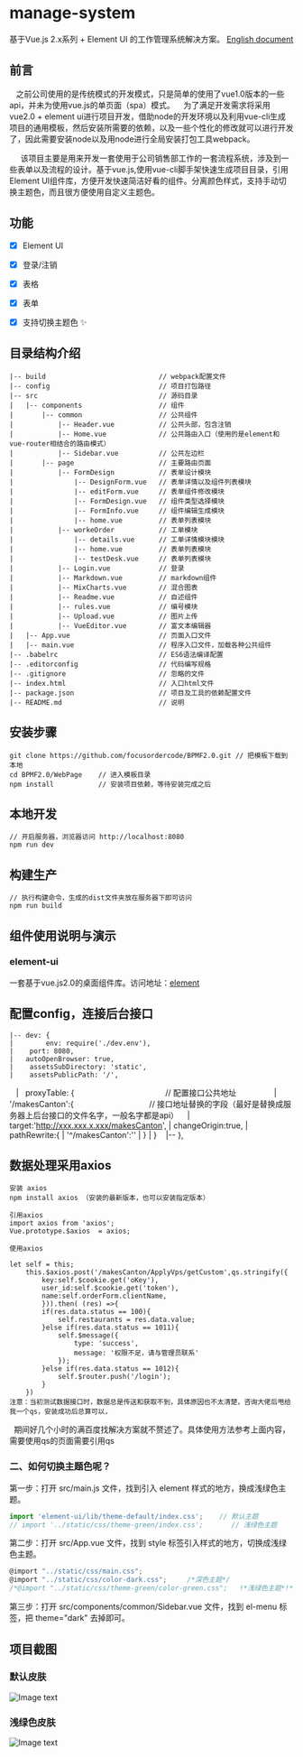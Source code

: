 # manage-system #
基于Vue.js 2.x系列 + Element UI 的工作管理系统解决方案。
[English document](https://github.com/lin-xin/manage-system/blob/master/README_EN.md)

## 前言 ##
    之前公司使用的是传统模式的开发模式，只是简单的使用了vue1.0版本的一些api，并未为使用vue.js的单页面（spa）模式。
    为了满足开发需求将采用vue2.0 + element ui进行项目开发，借助node的开发环境以及利用vue-cli生成项目的通用模板，然后安装所需要的依赖，以及一些个性化的修改就可以进行开发了，因此需要安装node以及用node进行全局安装打包工具webpack。
    
      该项目主要是用来开发一套使用于公司销售部工作的一套流程系统，涉及到一些表单以及流程的设计。基于vue.js,使用vue-cli脚手架快速生成项目目录，引用Element UI组件库，方便开发快速简洁好看的组件。分离颜色样式，支持手动切换主题色，而且很方便使用自定义主题色。

## 功能 ##
- [x] Element UI
- [x] 登录/注销
- [x] 表格
- [x] 表单
- [x] 支持切换主题色 :sparkles:


## 目录结构介绍 ##

	|-- build                            // webpack配置文件
	|-- config                           // 项目打包路径
	|-- src                              // 源码目录
	|   |-- components                   // 组件 
	|       |-- common                   // 公共组件
	|           |-- Header.vue           // 公共头部，包含注销
	|           |-- Home.vue           	 // 公共路由入口（使用的是element和vue-router相结合的路由模式）
	|           |-- Sidebar.vue          // 公共左边栏
	|		|-- page                   	 // 主要路由页面
	|           |-- FormDesign           // 表单设计模块
    |               |-- DesignForm.vue   // 表单详情以及组件列表模块
    |               |-- editForm.vue     // 表单组件修改模块
    |               |-- FormDesign.vue   // 组件类型选择模块
    |               |-- FormInfo.vue     // 组件编辑生成模块 
    |               |-- home.vue         // 表单列表模块
    |           |-- workeOrder           // 工单模块
    |               |-- details.vue      // 工单详情模块模块
    |               |-- home.vue         // 表单列表模块
    |               |-- testDesk.vue     // 表单列表模块
	|           |-- Login.vue          	 // 登录
	|           |-- Markdown.vue         // markdown组件
	|           |-- MixCharts.vue        // 混合图表
	|           |-- Readme.vue           // 自述组件
    |           |-- rules.vue            // 编号模块
    |           |-- Upload.vue           // 图片上传
    |           |-- VueEditor.vue        // 富文本编辑器
    |   |-- App.vue                      // 页面入口文件 
	|   |-- main.vue                     // 程序入口文件，加载各种公共组件
    |-- .babelrc                         // ES6语法编译配置
    |-- .editorconfig                    // 代码编写规格 
    |-- .gitignore                       // 忽略的文件
    |-- index.html                       // 入口html文件
    |-- package.json                     // 项目及工具的依赖配置文件
    |-- README.md                        // 说明


## 安装步骤 ##

	git clone https://github.com/focusordercode/BPMF2.0.git	// 把模板下载到本地
	cd BPMF2.0/WebPage    // 进入模板目录
	npm install			  // 安装项目依赖，等待安装完成之后

## 本地开发 ##

	// 开启服务器，浏览器访问 http://localhost:8080
	npm run dev

## 构建生产 ##

	// 执行构建命令，生成的dist文件夹放在服务器下即可访问
	npm run build

## 组件使用说明与演示 ##

### element-ui ###
一套基于vue.js2.0的桌面组件库。访问地址：[element](http://element.eleme.io/#/zh-CN/component/layout)

## 配置config，连接后台接口 ##

    |-- dev: {
    |        env: require('./dev.env'),
    |    port: 8080,
    |   autoOpenBrowser: true,
    |    assetsSubDirectory: 'static',
    |    assetsPublicPath: '/',
    |    proxyTable: {                                         // 配置接口公共地址              
    |        '/makesCanton':{                                  // 接口地址替换的字段（最好是替换成服务器上后台接口的文件名字，一般名字都是api）
    |            target:'http://xxx.xxx.x.xxx/makesCanton',
    |            changeOrigin:true,
    |            pathRewrite:{
    |                '^/makesCanton':''
    |            }
    |        }
    |--  },
        
## 数据处理采用axios ## 
	
    安装 axios
    npm install axios （安装的最新版本，也可以安装指定版本）

    引用axios
    import axios from 'axios';
    Vue.prototype.$axios  = axios;

    使用axios

    let self = this;
        this.$axios.post('/makesCanton/ApplyVps/getCustom',qs.stringify({
            key:self.$cookie.get('oKey'),
            user_id:self.$cookie.get('token'),
            name:self.orderForm.clientName,
            })).then( (res) =>{
            if(res.data.status == 100){
                self.restaurants = res.data.value;
            }else if(res.data.status == 1011){
                self.$message({
                    type: 'success',
                    message: '权限不足，请与管理员联系'
                });
            }else if(res.data.status == 1012){
                self.$router.push('/login');
            }
        })
    注意：当初测试数据接口时，数据总是传送和获取不到，具体原因也不太清楚，咨询大佬后甩给我一个qs，安装成功后总算可以，
    期间好几个小时的满百度找解决方案就不赘述了。具体使用方法参考上面内容，需要使用qs的页面需要引用qs
    


### 二、如何切换主题色呢？ ###

第一步：打开 src/main.js 文件，找到引入 element 样式的地方，换成浅绿色主题。

```javascript
import 'element-ui/lib/theme-default/index.css';    // 默认主题
// import '../static/css/theme-green/index.css';       // 浅绿色主题
```

第二步：打开 src/App.vue 文件，找到 style 标签引入样式的地方，切换成浅绿色主题。

```javascript
@import "../static/css/main.css";
@import "../static/css/color-dark.css";     /*深色主题*/
/*@import "../static/css/theme-green/color-green.css";   !*浅绿色主题*!*/
```

第三步：打开 src/components/common/Sidebar.vue 文件，找到 el-menu 标签，把 theme="dark" 去掉即可。

## 项目截图 ##
### 默认皮肤 ###

![Image text](https://github.com/lin-xin/manage-system/raw/master/screenshots/wms1.png)

### 浅绿色皮肤 ###

![Image text](https://github.com/lin-xin/manage-system/raw/master/screenshots/wms2.png)
